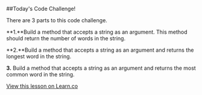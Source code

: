 ##Today's Code Challenge!

There are 3 parts to this code challenge. 

**1.**Build a method that accepts a string as an argument. This method should return the number of words in the string.

**2.**Build a method that accepts a string as an argument and returns the longest word in the string.

**3.** Build a method that accepts a string as an argument and returns the most common word in the string.

<a href='https://learn.co/lessons/hs-intro-ruby-code-challenge-8' data-visibility='hidden'>View this lesson on Learn.co</a>
